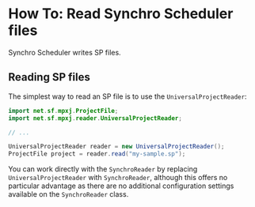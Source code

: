 # How To: Read Synchro Scheduler files
Synchro Scheduler writes SP files.

## Reading SP files
The simplest way to read an SP file is to use the `UniversalProjectReader`:

```java
import net.sf.mpxj.ProjectFile;
import net.sf.mpxj.reader.UniversalProjectReader;

// ...

UniversalProjectReader reader = new UniversalProjectReader();
ProjectFile project = reader.read("my-sample.sp");
```

You can work directly with the `SynchroReader` by replacing
`UniversalProjectReader` with `SynchroReader`, although this offers no
particular advantage as there are no additional configuration settings available
on the `SynchroReader` class.

